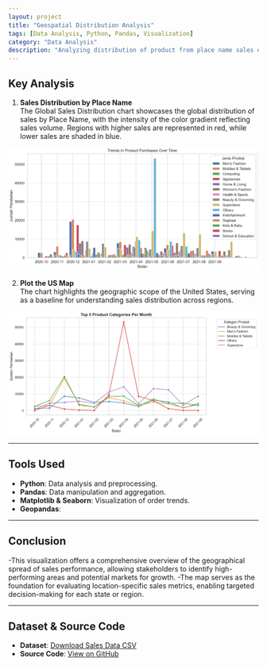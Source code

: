 ```yaml
---
layout: project
title: "Geospatial Distribution Analysis"
tags: [Data Analysis, Python, Pandas, Visualization]
category: "Data Analysis"
description: "Analyzing distribution of product from place name sales data."
---
```


## Key Analysis  

1. **Sales Distribution by Place Name**  
   The Global Sales Distribution chart showcases the global distribution of sales by Place Name, with the intensity of the color gradient reflecting sales volume. Regions with higher sales are represented in red, while lower sales are shaded in blue.
   
![Trends](../../assets/images/purchasing_trends2.png)

2. **Plot the US Map**  
   The chart highlights the geographic scope of the United States, serving as a baseline for understanding sales distribution across regions.
   
![Top](../../assets/images/top_product.png)

---

## Tools Used  
- **Python**: Data analysis and preprocessing.  
- **Pandas**: Data manipulation and aggregation.  
- **Matplotlib & Seaborn**: Visualization of order trends.
- **Geopandas**:

---

## Conclusion  
-This visualization offers a comprehensive overview of the geographical spread of sales performance, allowing stakeholders to identify high-performing areas and potential markets for growth.
-The map serves as the foundation for evaluating location-specific sales metrics, enabling targeted decision-making for each state or region.



---

## Dataset & Source Code  
- **Dataset**: [Download Sales Data CSV](../../assets/data/sales.csv)  
- **Source Code**: [View on GitHub](https://github.com/hanif-dev/sales-analysis)
